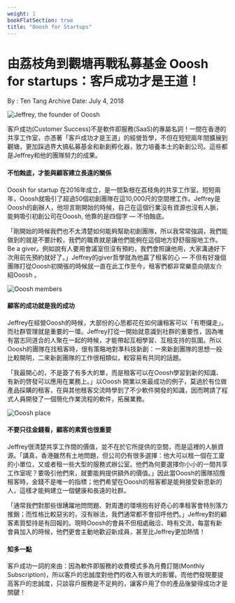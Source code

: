 ```yaml
---
weight: 1
bookFlatSection: true
title: "Ooosh for Startups"
---
```



# 由荔枝角到觀塘再戰私募基金 Ooosh for startups：客戶成功才是王道！

By : Ten Tang
Archive Date: July 4, 2018

![Jeffrey, the founder of Ooosh](https://i0.wp.com/b3p0.org/wp-content/uploads/2018/07/jeffrey_oosh.jpg?fit=900%252C675&quality=95&ssl=1) 

客戶成功(Customer Success)不是軟件即服務(SaaS)的專屬名詞！一間在香港的共享工作室，亦憑著「客戶成功才是王道」的經營哲學，不但在短短兩年間擴展到觀塘，更加踩過界大搞私募基金和新創孵化器，致力培養本土的新創公司。這些都是Jeffrey和他的團隊努力的成果。

#### 不怕蝕底，才能與顧客建立長遠的關係

Ooosh for startup 在2016年成立，是一間紮根在荔枝角的共享工作室。短短兩年，Ooosh就吸引了超過50個初創團隊在這10,000尺的空間裡工作。Jeffrey是Ooosh的創辦人，他坦言剛開始的時候，自己在這個行業沒有資源也沒有人脈， 能夠吸引初創公司在Ooosh, 他靠的是四個字 — 不怕蝕底。

「剛開始的時候我們也不太清楚如何能夠幫助初創團隊，所以我常常強調，我們能做到的就是不要計較，我們的職責就是讓他們能夠在這個地方舒舒服服地工作。Be a giver。例如說有人要用會議室但沒有預約，我們會照讓他用，大家溝通好下次用前先預約就好了。」Jeffrey的giver哲學就為他贏了租客的心 — 不但有好幾個團隊打從Ooosh初開張的時候就一直在此工作至今，租客們都非常樂意向朋友介紹Ooosh 。

![Ooosh members](https://i1.wp.com/b3p0.org/wp-content/uploads/2018/07/ooosh_member.jpg?resize=900%252C675&quality=95&ssl=1)

#### 顧客的成功就是我的成功

Jeffrey在經營Ooosh的時候，大部份的心思都花在如何讓租客可以「有嘢攞走」。而社群管理就是重要的一環。Jeffrey打從一開始就意識到社群的重要性，因為唯有當志同道合的人聚在一起的時候，才能帶起互相學習、互相支持的氛圍。所以Ooosh的團隊在找租客時，很有策略地對準科技新創：一來新創團隊的思想一般比較開明，二來新創團隊的工作很相類似，較容易有共同的話題。

「我最開心的，不是簽了有多大的單，而是租客可以在Ooosh學習到新的知識、有新的啓發可以應用在業務上。」以Ooosh 開業以來最成功的例子，莫過於有位做產品採購的租客，在與其他租客交流時學到了不少軟件開發的知識，因而聘請了程式人員開發了一個簡化作業流程的軟件，拓展業務。

![Ooosh place](https://i2.wp.com/b3p0.org/wp-content/uploads/2018/07/ooosh_place.jpg?resize=900%252C675&quality=95&ssl=1)

#### 不要只往金錢看，顧客的素質也很重要

Jeffrey很清楚共享工作間的價值，並不在於它所提供的空間，而是這裡的人脈資源。「講真，香港雖然有土地問題，但公司仍有很多選擇：他大可以租一個在工廈的小單位，又或者租一些大型的服務式辦公室。他們為何要選擇你小小的一間共享工作室呢？要吸引他們來，就要能夠提供額外的價值。」因此當Ooosh的團隊招攬租客時，金錢不是唯一的指標；他們希望在Ooosh的租客都是能夠接受新思新的人，這樣才能夠建立一個健康和長遠的社群。

「通常我們對那些很踴躍地問問題、對周遭的環境抱有好奇心的準租客會特別落力推銷；而性格比較惡劣的，沒有辦法，我們通常都不會招呼他們。」Jeffrey對的顧客素質堅持是有回報的。現時Ooosh的會員不但相處融洽、時有交流，每當有新會員加入的時候，他們更會主動地歡迎新成員，甚至比Jeffrey更加熱情！

#### 知多一點

客戶成功一詞的來由：因為軟件即服務的收費模式多為月費訂閱(Monthly Subscription)，所以客戶的忠誠度對他們的收入有很大的影響。而他們發現要提高客戶的忠誠度，只談容戶服務是不足夠的，讓客戶用了你的產品後變得成功才是關鍵！